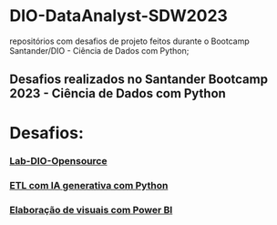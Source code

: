 # DIO-DataAnalyst-SDW2023
repositórios com desafios de projeto feitos durante o Bootcamp Santander/DIO - Ciência de Dados com Python;
## Desafios realizados no Santander Bootcamp 2023 - Ciência de Dados com Python
# Desafios:
### [Lab-DIO-Opensource](https://github.com/JesseCCarvalho/DIO-DataAnalyst-SDW2023/blob/main/JesseCCarvalho.md)
### [ETL com IA generativa com Python](https://github.com/JesseCCarvalho/DIO-DataAnalyst-SDW2023/blob/main/ETL_SantanderDevWeek2023.ipynb)
### [Elaboração de visuais com Power BI](https://github.com/JesseCCarvalho/DIO-DataAnalyst-SDW2023/blob/main/Relat%C3%B3rio%20DIO%20desafio%20de%20projeto%20PBI%20Analyst%20JCC.pbix)
